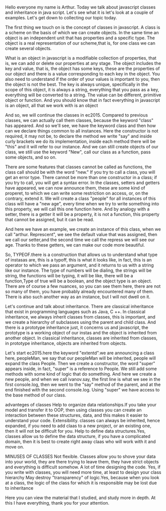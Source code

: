 Hello everyone my name is Arthur. Today we talk about javascript classes and inheritance in java script. Let's see what it is let's look at a couple of examples. Let's get down to collecting our topic today.

The first thing we touch on is the concept of classes in javascript. A class is a scheme on the basis of which we can create objects. In the same time an object is an independent unit that has properties and a specific type. The object is a real representation of our scheme,that is, for one class we can create several objects.

What is an object in javascript is a modifiable collection of properties, that is, we can add or delete our properties at any stage. The object includes the key and value, that is, the object has some keys, these are the properties of our object and there is a value corresponding to each key in the object. You also need to understand if the order of your values is important to you, then the object is not the best. The key is always unique, specifically in the scope of this object, it is always a string, everything that you pass as a key, everything will be converted to a string. The value can be different, primitive object or function. And you should know that in fact everything in javascript is an object, all that we work with is an object

And so, we will continue the classes in ec2015. Compared to previous classes, we can actually call them classes, because the keyword "class" has appeared. And so we'll see, we have the keyword class and then how can we declare things common to all instances. Here the constructor is not required, it may not be, to declare the method we write "say" and inside curly brackets we do its implementation, inside each method there will be "this" and it will refer to our instance. And we can still create objects of our class, we still use the keyword "New", call our class as a function, pass some objects, and so on.

There are some features that classes cannot be called as functions, the class call should be with the word "new." If you try to call a class, you will get an error type. There cannot be more than one constructor in a class; if you try to call, you will get a syntax error. In the classes, setters and getters have appeared, we can now announce them, these are some kind of properet, to which we can write some restriction on access, or, on the contrary, extend it. We will create a class "people" for all instances of this class will have a "new age", every time when we try to write something into this property, we will call this one function here. And by analogy with a setter, there is a getter it will be a property, it is not a function, this property that cannot be assigned, but it can be read.

And here we have an example, we create an instance of this class, when we call "arthur. Represcent", we see the default value that was assigned, then we call our setter,and the second time we call the repress we will see our age. Thanks to these getters, we can make our code more beautiful.

So, TYPEOF.there is a construction that allows us to understand what type of instasas are, this is a typoff, this is what it looks like, in fact, this is an operator to which we pass an argument, and it returns to us with a string like our instance. The type of numbers will be dialing, the strings will be string, the functions will be typing, it will be like, there will be a function,Type of true will be a boolean, and the object type is an object. There are of course a few nuances, so you can see them here, there are not so many of them, you have probably already encountered many of them. There is also such another way as an instance, but I will not dwell on it.

Let's continue and talk about inheritance. There are classical inheritance that exist in programming languages such as Java, C ++. In classical inheritance, we always inherit classes from classes, this is important, and we create a hierarchy of subclasses using the parent and child class. And there is a prototype inheritance just, it concerns us and javascript, the prototype is a working object of our instas and the object is inherited from another object. In classical inheritance, classes are inherited from classes, in prototype inheritance, objects are inherited from objects.

Let's start ec2015.here the keyword "extentd".we are announcing a class here, peopleMan, we say that our peopleMan will be inherited, people will expand the class People. Then we create a constructor, the word "super" appears inside, in fact, "super" is a reference to People. We still add some methods with some kind of logic that do something. And here we create a new people, and when we call ivanov.say, the first line is what we see in the first console.log, then we went to the "say" method of the parent, and at the end finished with the second console.log. Using "super" we have access to the base method of our class.

advanteges of classes Help to organize data relationships.If you take your model and transfer it to OOP, then using classes you can create an interaction between these structures, data, and this makes it easier to understand your code. Extensibility. classes can always be inherited, hence expanded, if you need to add claas to a new project, or an existing one, then it will not be difficult for you. Help to define data structures.Yes, classes allow us to define the data structure, if you have a complicated domain, then it is best to create right away claas who will work with it and move on.

MINUSES OF CLASSES Not flexible. Classes allow you to shove your data into your world, they are there trying to leave them, they have strict objects and everything is difficult somehow. A lot of time designing the code. Yes, if you write with classes, you will need more time, at least to design your class hierarchy May destroy "transparency" of logic.Yes, because when you look at a class, the logic of the class for which it is responsible may be lost due to inheritance

Here you can view the material that I studied, and study more in depth. At this I have everything, thank you for your attention.